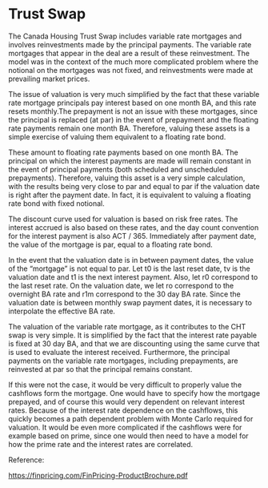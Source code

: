 # Trust Swap

The Canada Housing Trust Swap includes variable rate mortgages and involves reinvestments made by the principal payments. The variable rate mortgages that appear in 
the deal are a result of these reinvestment. The model was in the context of the much more complicated problem where the notional on the mortgages was not fixed, 
and reinvestments were made at prevailing market prices.

The issue of valuation is very much simplified by the fact that these variable rate mortgage principals pay interest based on one month BA, and this rate resets 
monthly.The prepayment is not an issue with these mortgages, since the principal is replaced (at par) in the event of prepayment and the floating rate payments 
remain one month BA. Therefore, valuing these assets is a simple exercise of valuing them equivalent to a floating rate bond.

These amount to floating rate payments based on one month BA. The principal on which the interest payments are made will remain constant in the event of principal 
payments (both scheduled and unscheduled prepayments). Therefore, valuing this asset is a very simple calculation, with the results being very close to par and equal 
to par if the valuation date is right after the payment date. In fact, it is equivalent to valuing a floating rate bond with fixed notional.

The discount curve used for valuation is based on risk free rates. The interest accrued is also based on these rates, and the day count convention for the interest 
payment is also ACT / 365. Immediately after payment date, the value of the mortgage is par, equal to a floating rate bond.

In the event that the valuation date is in between payment dates, the value of the “mortgage” is not equal to par. Let t0 is the last reset date, tv is the valuation 
date and t1 is the next interest payment. Also, let r0 correspond to the last reset rate. On the valuation date, we let ro correspond to the overnight BA rate and 
r1m correspond to the 30 day BA rate. Since the valuation date is between monthly swap payment dates, it is necessary to interpolate the effective BA rate.

The valuation of the variable rate mortgage, as it contributes to the CHT swap is very simple. It is simplified by the fact that the interest rate payable is fixed 
at 30 day BA, and that we are discounting using the same curve that is used to evaluate the interest received. Furthermore, the principal payments on the variable 
rate mortgages, including prepayments, are reinvested at par so that the principal remains constant.

If this were not the case, it would be very difficult to properly value the cashflows form the mortgage. One would have to specify how the mortgage prepayed, and 
of course this would very dependent on relevant interest rates. Because of the interest rate dependence on the cashflows, this quickly becomes a path dependent 
problem with Monte Carlo required for valuation. It would be even more complicated if the cashflows were for example based on prime, since one would then need to 
have a model for how the prime rate and the interest rates are correlated.

Reference:

https://finpricing.com/FinPricing-ProductBrochure.pdf
